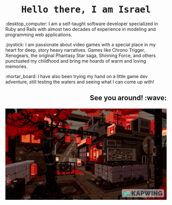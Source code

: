 <h1 align="center"><samp>Hello there, I am Israel</samp></h2>

<p align="left">:desktop_computer: I am a self-taught software developer specialized in Ruby and Rails with almost two decades of experience in modeling and programming web applications.</p>

<p align="left">:joystick: I am passionate about video games with a special place in my heart for deep, story heavy narratives. Games like Chrono Trigger, Xenogears, the original Phantasy Star saga, Shinning Force, and others punctuated my childhood and bring me hoards of warm and loving memories.</p>

<p align="left">:mortar_board: I have also been trying my hand on a little game dev adventure, still testing the waters and seeing what I can come up with!</p>
</td></span>

<h2><p align="right">See you around! :wave:</p></h2>

![gif](https://raw.githubusercontent.com/israveri/israveri/main/assets/images/autumn_urban.gif)
